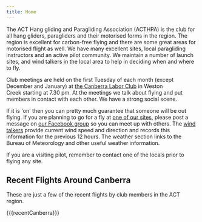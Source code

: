 ```yaml
---
title: Home
---
```

The ACT Hang gliding and Paragliding Association (ACTHPA) is the club for all hang gliders, paragliders and their motorised forms in the region.
The region is excellent for carbon-free flying and there are some great areas for motorised flight as well.
We have many excellent sites, local paragliding instructors and an active pilot community.
We maintain a number of launch sites, and wind talkers in the local area to help in deciding when and where to fly.

Club meetings are held on the first Tuesday of each month (except December and January) at [the Canberra Labor Club](http://www.laborclub.com.au) in Weston Creek starting at 7.30 pm.
At the meetings we talk about flying and put members in contact with each other.
We have a strong social scene.

If it is 'on' then you can pretty much guarantee that someone will be out flying.
If you are planning to go for a fly at [one of our sites](/flying-ACT/sites), please post a message on [our Facebook group](https://www.facebook.com/groups/260458037465074/) so you can meet up with others.
The [wind talkers](http://www.freeflightwx.com/acthpa/) provide current wind speed and direction and records this information for the previous 12 hours.
The weather section links to the Bureau of Meteorology and other useful weather information.

If you are a visiting pilot, remember to contact one of the locals prior to flying any site.

## Recent Flights Around Canberra

These are just a few of the recent flights by club members in the ACT region.

{{{recentCanberra}}}
